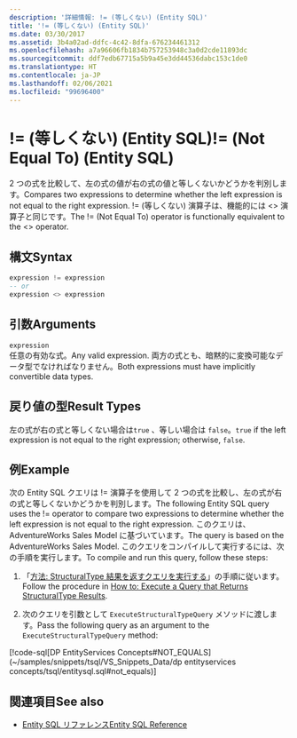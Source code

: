 ```yaml
---
description: '詳細情報: != (等しくない) (Entity SQL)'
title: '!= (等しくない) (Entity SQL)'
ms.date: 03/30/2017
ms.assetid: 3b4a02ad-ddfc-4c42-8dfa-676234461312
ms.openlocfilehash: a7a96606fb1834b757253948c3a0d2cde11893dc
ms.sourcegitcommit: ddf7edb67715a5b9a45e3dd44536dabc153c1de0
ms.translationtype: HT
ms.contentlocale: ja-JP
ms.lasthandoff: 02/06/2021
ms.locfileid: "99696400"
---
```

# <a name="-not-equal-to-entity-sql"></a><span data-ttu-id="85fe1-103">!= (等しくない) (Entity SQL)</span><span class="sxs-lookup"><span data-stu-id="85fe1-103">!= (Not Equal To) (Entity SQL)</span></span>

<span data-ttu-id="85fe1-104">2 つの式を比較して、左の式の値が右の式の値と等しくないかどうかを判別します。</span><span class="sxs-lookup"><span data-stu-id="85fe1-104">Compares two expressions to determine whether the left expression is not equal to the right expression.</span></span> <span data-ttu-id="85fe1-105">!= (等しくない) 演算子は、機能的には <> 演算子と同じです。</span><span class="sxs-lookup"><span data-stu-id="85fe1-105">The != (Not Equal To) operator is functionally equivalent to the <> operator.</span></span>  
  
## <a name="syntax"></a><span data-ttu-id="85fe1-106">構文</span><span class="sxs-lookup"><span data-stu-id="85fe1-106">Syntax</span></span>  
  
```sql  
expression != expression  
-- or  
expression <> expression  
```  
  
## <a name="arguments"></a><span data-ttu-id="85fe1-107">引数</span><span class="sxs-lookup"><span data-stu-id="85fe1-107">Arguments</span></span>  

 `expression`  
 <span data-ttu-id="85fe1-108">任意の有効な式。</span><span class="sxs-lookup"><span data-stu-id="85fe1-108">Any valid expression.</span></span> <span data-ttu-id="85fe1-109">両方の式とも、暗黙的に変換可能なデータ型でなければなりません。</span><span class="sxs-lookup"><span data-stu-id="85fe1-109">Both expressions must have implicitly convertible data types.</span></span>  
  
## <a name="result-types"></a><span data-ttu-id="85fe1-110">戻り値の型</span><span class="sxs-lookup"><span data-stu-id="85fe1-110">Result Types</span></span>  

 <span data-ttu-id="85fe1-111">左の式が右の式と等しくない場合は`true` 、等しい場合は `false`。</span><span class="sxs-lookup"><span data-stu-id="85fe1-111">`true` if the left expression is not equal to the right expression; otherwise, `false`.</span></span>  
  
## <a name="example"></a><span data-ttu-id="85fe1-112">例</span><span class="sxs-lookup"><span data-stu-id="85fe1-112">Example</span></span>  

 <span data-ttu-id="85fe1-113">次の Entity SQL クエリは != 演算子を使用して 2 つの式を比較し、左の式が右の式と等しくないかどうかを判別します。</span><span class="sxs-lookup"><span data-stu-id="85fe1-113">The following Entity SQL query uses the != operator to compare two expressions to determine whether the left expression is not equal to the right expression.</span></span> <span data-ttu-id="85fe1-114">このクエリは、AdventureWorks Sales Model に基づいています。</span><span class="sxs-lookup"><span data-stu-id="85fe1-114">The query is based on the AdventureWorks Sales Model.</span></span> <span data-ttu-id="85fe1-115">このクエリをコンパイルして実行するには、次の手順を実行します。</span><span class="sxs-lookup"><span data-stu-id="85fe1-115">To compile and run this query, follow these steps:</span></span>  
  
1. <span data-ttu-id="85fe1-116">「[方法: StructuralType 結果を返すクエリを実行する](../how-to-execute-a-query-that-returns-structuraltype-results.md)」の手順に従います。</span><span class="sxs-lookup"><span data-stu-id="85fe1-116">Follow the procedure in [How to: Execute a Query that Returns StructuralType Results](../how-to-execute-a-query-that-returns-structuraltype-results.md).</span></span>  
  
2. <span data-ttu-id="85fe1-117">次のクエリを引数として `ExecuteStructuralTypeQuery` メソッドに渡します。</span><span class="sxs-lookup"><span data-stu-id="85fe1-117">Pass the following query as an argument to the `ExecuteStructuralTypeQuery` method:</span></span>  
  
 [!code-sql[DP EntityServices Concepts#NOT_EQUALS](~/samples/snippets/tsql/VS_Snippets_Data/dp entityservices concepts/tsql/entitysql.sql#not_equals)]  
  
## <a name="see-also"></a><span data-ttu-id="85fe1-118">関連項目</span><span class="sxs-lookup"><span data-stu-id="85fe1-118">See also</span></span>

- [<span data-ttu-id="85fe1-119">Entity SQL リファレンス</span><span class="sxs-lookup"><span data-stu-id="85fe1-119">Entity SQL Reference</span></span>](entity-sql-reference.md)
